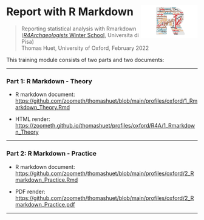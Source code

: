 # Report with R Markdown <img src="www/logo.png" width='150px' align="right"/>
> Reporting statistical analysis with Rmarkdown ([*R4Archaeologists* Winter School](https://www.unipi.it/index.php/humanities/item/16574-r4rchaeologists), Universita di Pisa)  
> Thomas Huet, University of Oxford, February 2022

This training module consists of two parts and two documents:

---

### Part 1: R Markdown - Theory

* R markdown document: https://github.com/zoometh/thomashuet/blob/main/profiles/oxford/1_Rmarkdown_Theory.Rmd

* HTML render: https://zoometh.github.io/thomashuet/profiles/oxford/R4A/1_Rmarkdown_Theory  

---

### Part 2: R Markdown - Practice

* R markdown document: https://github.com/zoometh/thomashuet/blob/main/profiles/oxford/2_Rmarkdown_Practice.Rmd

* PDF render: https://github.com/zoometh/thomashuet/blob/main/profiles/oxford/2_Rmarkdown_Practice.pdf  

---
